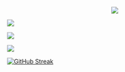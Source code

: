 <p align="center">
    <img src="https://skillicons.dev/icons?i=nodejs,express,php,laravel,mysql,html,css,bootstrap,js,jquery,py,fortran,arduino" />
</p>

    
![](http://github-profile-summary-cards.vercel.app/api/cards/profile-details?username=ooguzsrtt&theme=github_dark)


![](http://github-profile-summary-cards.vercel.app/api/cards/stats?username=ooguzsrtt&theme=github_dark)



![](http://github-profile-summary-cards.vercel.app/api/cards/productive-time?username=ooguzsrtt&theme=github_dark&utcOffset=8)




[![GitHub Streak](https://streak-stats.demolab.com/?user=ooguzsrtt&theme=dark&currStreakNum=2FD3EB&theme=dark&fire=red&sideLabels=F00)](https://git.io/streak-stats)

